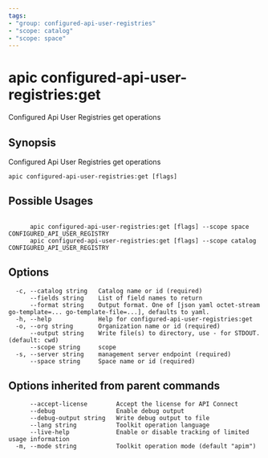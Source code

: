 ```yaml
---
tags:
- "group: configured-api-user-registries"
- "scope: catalog"
- "scope: space"
---
```

# apic configured-api-user-registries:get

Configured Api User Registries get operations

## Synopsis

Configured Api User Registries get operations

```
apic configured-api-user-registries:get [flags]
```

## Possible Usages

```

      apic configured-api-user-registries:get [flags] --scope space CONFIGURED_API_USER_REGISTRY
      apic configured-api-user-registries:get [flags] --scope catalog CONFIGURED_API_USER_REGISTRY

```

## Options

```
  -c, --catalog string   Catalog name or id (required)
      --fields string    List of field names to return
      --format string    Output format. One of [json yaml octet-stream go-template=... go-template-file=...], defaults to yaml.
  -h, --help             Help for configured-api-user-registries:get
  -o, --org string       Organization name or id (required)
      --output string    Write file(s) to directory, use - for STDOUT. (default: cwd)
      --scope string     scope
  -s, --server string    management server endpoint (required)
      --space string     Space name or id (required)
```

## Options inherited from parent commands

```
      --accept-license        Accept the license for API Connect
      --debug                 Enable debug output
      --debug-output string   Write debug output to file
      --lang string           Toolkit operation language
      --live-help             Enable or disable tracking of limited usage information
  -m, --mode string           Toolkit operation mode (default "apim")
```
